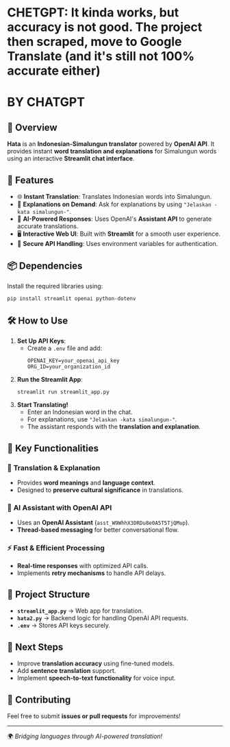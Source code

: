 # CHETGPT: It kinda works, but accuracy is not good. The project then scraped, move to Google Translate (and it's still not 100% accurate either)

# BY CHATGPT

## 📌 Overview
**Hata** is an **Indonesian-Simalungun translator** powered by **OpenAI API**. It provides instant **word translation and explanations** for Simalungun words using an interactive **Streamlit chat interface**.

## 🚀 Features
- 🌐 **Instant Translation**: Translates Indonesian words into Simalungun.
- 📝 **Explanations on Demand**: Ask for explanations by using `"Jelaskan -kata simalungun-"`.
- 🤖 **AI-Powered Responses**: Uses OpenAI's **Assistant API** to generate accurate translations.
- 🖥️ **Interactive Web UI**: Built with **Streamlit** for a smooth user experience.
- 🔑 **Secure API Handling**: Uses environment variables for authentication.

## 📦 Dependencies
Install the required libraries using:
```bash
pip install streamlit openai python-dotenv
```

## 🛠 How to Use
1. **Set Up API Keys**:
   - Create a `.env` file and add:
     ```env
     OPENAI_KEY=your_openai_api_key
     ORG_ID=your_organization_id
     ```
2. **Run the Streamlit App**:
   ```bash
   streamlit run streamlit_app.py
   ```
3. **Start Translating!**
   - Enter an Indonesian word in the chat.
   - For explanations, use `"Jelaskan -kata simalungun-"`.
   - The assistant responds with the **translation and explanation**.

## 🔑 Key Functionalities
### 📖 **Translation & Explanation**
- Provides **word meanings** and **language context**.
- Designed to **preserve cultural significance** in translations.

### 🔗 **AI Assistant with OpenAI API**
- Uses an **OpenAI Assistant** (`asst_W9WhhX3DRDu8e0A5T5TjQMup`).
- **Thread-based messaging** for better conversational flow.

### ⚡ **Fast & Efficient Processing**
- **Real-time responses** with optimized API calls.
- Implements **retry mechanisms** to handle API delays.

## 📁 Project Structure
- **`streamlit_app.py`** → Web app for translation.
- **`hata2.py`** → Backend logic for handling OpenAI API requests.
- **`.env`** → Stores API keys securely.

## 📌 Next Steps
- Improve **translation accuracy** using fine-tuned models.
- Add **sentence translation** support.
- Implement **speech-to-text functionality** for voice input.

## 🤝 Contributing
Feel free to submit **issues or pull requests** for improvements!

---
🌍 *Bridging languages through AI-powered translation!*

